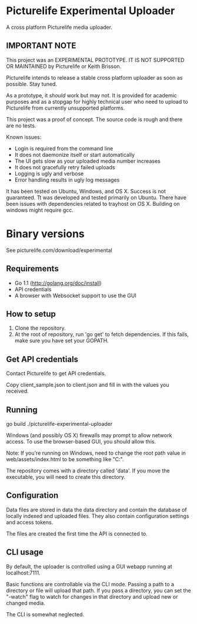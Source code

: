 # Picturelife Experimental Uploader

A cross platform Picturelife media uploader.

## IMPORTANT NOTE

This project was an EXPERIMENTAL PROTOTYPE. IT IS NOT SUPPORTED OR MAINTAINED by Picturelife or Keith Brisson.

Picturelife intends to release a stable cross platform uploader as soon as possible. Stay tuned.

As a prototype, it *should* work but may not. It is provided for academic purposes and as a stopgap for highly technical user who need to upload to Picturelife from currently unsupported platforms. 

This project was a proof of concept. The source code is rough and there are no tests.

Known issues:
- Login is required from the command line
- It does not daemonize itself or start automatically
- The UI gets slow as your uploaded media number increases
- It does not gracefully retry failed uploads
- Logging is ugly and verbose
- Error handling results in ugly log messages

It has been tested on Ubuntu, Windows, and OS X. Success is not guaranteed. Tt was developed and tested primarily on Ubuntu. There have been issues with dependencies related to trayhost on OS X. Building on windows might require gcc.

# Binary versions

See picturelife.com/download/experimental

## Requirements

- Go 1.1 (http://golang.org/doc/install)
- API credentials
- A browser with Websocket support to use the GUI

## How to setup

1. Clone the repository.
2. At the root of repository, run 'go get' to fetch dependencies. If this fails, make sure you have set your GOPATH.

## Get API credentials

Contact Picturelife to get API credentials.

Copy client_sample.json to client.json and fill in with the values you received.

## Running

  go build
  ./picturelife-experimental-uploader 

Windows (and possibly OS X) firewalls may prompt to allow network access. To use the browser-based GUI, you should allow this.

Note: If you're running on Windows, need to change the root path value in web/assets/index.html to be something like "C:". 

The repository comes with a directory called 'data'. If you move the executable, you will need to create this directory.

## Configuration

Data files are stored in data the data directory and contain the database of locally indexed and uploaded files. They also contain configuration settings and access tokens.

The files are created the first time the API is connected to.

## CLI usage

By default, the uploader is controlled using a GUI webapp running at localhost:7111.

Basic functions are controllable via the CLI mode. Passing a path to a directory or file will upload that path. If you pass a directory, you can set the "-watch" flag to watch for changes in that directory and upload new or changed media.

The CLI is somewhat neglected.


